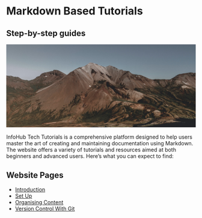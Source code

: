 # **Markdown Based Tutorials**

## Step-by-step guides

![Photo of Mountain](images/mountain.jpg)

InfoHub Tech Tutorials is a comprehensive platform designed to help users master the art of creating and maintaining documentation using Markdown. The website offers a variety of tutorials and resources aimed at both beginners and advanced users. Here’s what you can expect to find:



## Website Pages
- [Introduction](introduction.md)
- [Set Up](topic-one.md)
- [Organising Content](topic-two.md)
- [Version Control With Git](topic-three-overview.md)
<!-- - [Subtopic One](topic-three-subtopic-one.md)
- [Subtopic Two](topic-three-subtopic-two.md) -->